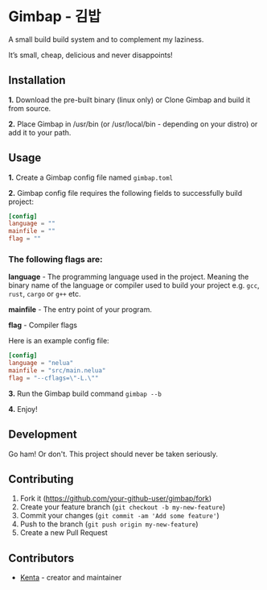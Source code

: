 # Gimbap - 김밥
A small build build system and to complement my laziness.

It’s small, cheap, delicious and never disappoints!

## Installation

**1.** Download the pre-built binary (linux only) or Clone Gimbap and build it from source.

**2.** Place Gimbap in /usr/bin (or /usr/local/bin - depending on your distro) or add it to your path.

## Usage

**1.** Create a Gimbap config file named `gimbap.toml`

**2.** Gimbap config file requires the following fields to successfully build project:
```toml
[config]
language = ""
mainfile = ""
flag = ""
```

### **The following flags are:**

**language** - The programming language used in the project. Meaning the binary name of the language or compiler used to build your project e.g. `gcc`, `rust`, `cargo` or `g++` etc.

**mainfile** - The entry point of your program.

**flag** - Compiler flags

Here is an example config file:

```toml
[config]
language = "nelua"
mainfile = "src/main.nelua"
flag = "--cflags=\"-L.\""
```

**3.** Run the Gimbap build command `gimbap --b`

**4.** Enjoy!

## Development

Go ham! Or don't. This project should never be taken seriously.

## Contributing

1. Fork it (<https://github.com/your-github-user/gimbap/fork>)
2. Create your feature branch (`git checkout -b my-new-feature`)
3. Commit your changes (`git commit -am 'Add some feature'`)
4. Push to the branch (`git push origin my-new-feature`)
5. Create a new Pull Request

## Contributors

- [Kenta](https://github.com/Its-Kenta) - creator and maintainer

